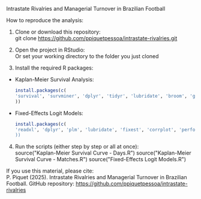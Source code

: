 Intrastate Rivalries and Managerial Turnover in Brazilian Football

How to reproduce the analysis:

1. Clone or download this repository:  
git clone https://github.com/ppiquetpessoa/intrastate-rivalries.git

2. Open the project in RStudio:  
Or set your working directory to the folder you just cloned

3. Install the required R packages:

- Kaplan-Meier Survival Analysis:
  ```r
  install.packages(c(  
  'survival', 'survminer', 'dplyr', 'tidyr', 'lubridate', 'broom', 'gtsummary', 'patchwork', 'scales', 'purrr', 'patchwork'  
  ))

- Fixed-Effects Logit Models:
  ```r
  install.packages(c(  
  'readxl', 'dplyr', 'plm', 'lubridate', 'fixest', 'corrplot', 'performance', 'clubSandwich', 'car','marginaleffects','fwildclusterboot','lme4','pscl','pROC','DescTools','glmmTMB  
  ))

4. Run the scripts (either step by step or all at once):  
source("Kaplan-Meier Survival Curve - Days.R")
source("Kaplan-Meier Survival Curve - Matches.R")
source("Fixed-Effects Logit Models.R")

If you use this material, please cite:  
P. Piquet (2025). Intrastate Rivalries and Managerial Turnover in Brazilian Football.
GitHub repository: https://github.com/ppiquetpessoa/intrastate-rivalries
